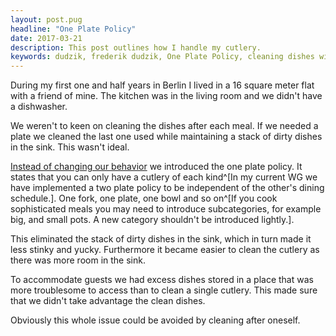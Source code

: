 ```yaml
---
layout: post.pug
headline: "One Plate Policy"
date: 2017-03-21
description: This post outlines how I handle my cutlery.
keywords: dudzik, frederik dudzik, One Plate Policy, cleaning dishes with a flatmate
---
```


During my first one and half years in Berlin I lived in a 16 square meter flat with a friend of mine.
The kitchen was in the living room and we didn't have a dishwasher.

We weren't to keen on cleaning the dishes after each meal.
If we needed a plate we cleaned the last one used while maintaining a stack of dirty dishes in the sink.
This wasn't ideal.

[Instead of changing our behavior](https://en.m.wikipedia.org/wiki/Prisoner's_dilemma) we introduced the one plate policy.
It states that you can only have a cutlery of each kind^[In my current WG we have implemented a two plate policy to be independent of the other's dining schedule.]. One fork, one plate, one bowl and so on^[If you cook sophisticated meals you may need to introduce subcategories, for example big, and small pots. A new category shouldn't be introduced lightly.].

This eliminated the stack of dirty dishes in the sink, which in turn made it less stinky and yucky.
Furthermore it became easier to clean the cutlery as there was more room in the sink.

To accommodate guests we had excess dishes stored in a place that was more troublesome to access than to clean a single cutlery.
This made sure that we didn't take advantage the clean dishes.

Obviously this whole issue could be avoided by cleaning after oneself.

